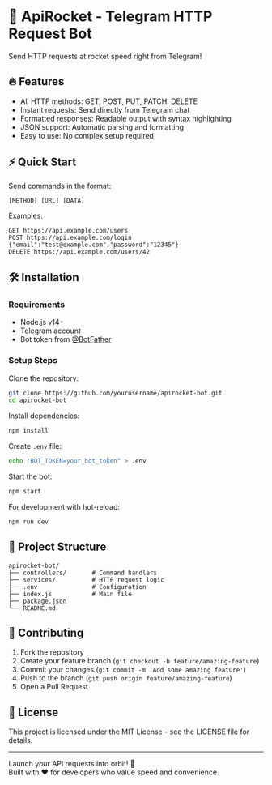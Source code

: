 # 🚀 ApiRocket - Telegram HTTP Request Bot


Send HTTP requests at rocket speed right from Telegram!

## 🔥 Features

- All HTTP methods: GET, POST, PUT, PATCH, DELETE
- Instant requests: Send directly from Telegram chat
- Formatted responses: Readable output with syntax highlighting
- JSON support: Automatic parsing and formatting
- Easy to use: No complex setup required

## ⚡️ Quick Start

Send commands in the format:

```text
[METHOD] [URL] [DATA]
```

Examples:

```text
GET https://api.example.com/users
POST https://api.example.com/login {"email":"test@example.com","password":"12345"}
DELETE https://api.example.com/users/42
```

## 🛠 Installation

### Requirements

- Node.js v14+
- Telegram account
- Bot token from [@BotFather](https://t.me/BotFather)

### Setup Steps

Clone the repository:

```bash
git clone https://github.com/yourusername/apirocket-bot.git
cd apirocket-bot
```

Install dependencies:

```bash
npm install
```

Create `.env` file:

```bash
echo "BOT_TOKEN=your_bot_token" > .env
```

Start the bot:

```bash
npm start
```

For development with hot-reload:

```bash
npm run dev
```

## 🧩 Project Structure

```text
apirocket-bot/
├── controllers/       # Command handlers
├── services/          # HTTP request logic
├── .env               # Configuration
├── index.js           # Main file
├── package.json
└── README.md
```


## 🤝 Contributing

1. Fork the repository  
2. Create your feature branch (`git checkout -b feature/amazing-feature`)  
3. Commit your changes (`git commit -m 'Add some amazing feature'`)  
4. Push to the branch (`git push origin feature/amazing-feature`)  
5. Open a Pull Request

## 📜 License

This project is licensed under the MIT License - see the LICENSE file for details.

---

Launch your API requests into orbit! 🚀  
Built with ❤️ for developers who value speed and convenience.
